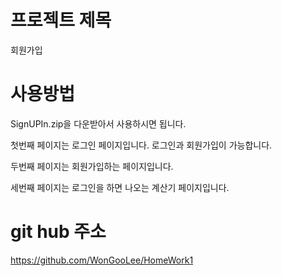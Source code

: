 # 프로젝트 제목
회원가입

# 사용방법
SignUPIn.zip을 다운받아서 사용하시면 됩니다.

첫번째 페이지는 로그인 페이지입니다.
로그인과 회원가입이 가능합니다.

두번째 페이지는 회원가입하는 페이지입니다.

세번째 페이지는 로그인을 하면 나오는 계산기 페이지입니다.

# git hub 주소
https://github.com/WonGooLee/HomeWork1
